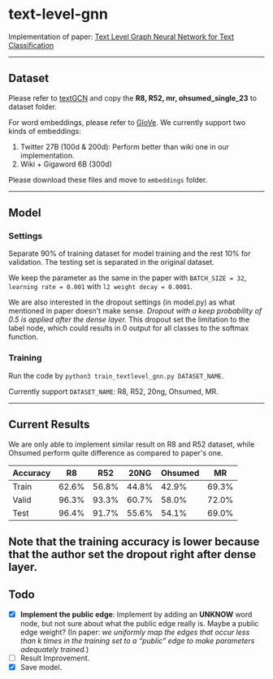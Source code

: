 # text-level-gnn

Implementation of paper: [Text Level Graph Neural Network for Text Classification](https://www.aclweb.org/anthology/D19-1345.pdf)


---
## Dataset

Please refer to [textGCN](https://github.com/yao8839836/text_gcn/tree/master/data) and copy the **R8, R52, mr, ohsumed_single_23** to dataset folder.

For word embeddings, please refer to [GloVe](https://nlp.stanford.edu/projects/glove/). We currently support two kinds of embeddings:
1. Twitter 27B (100d & 200d): Perform better than wiki one in our implementation.
2. Wiki + Gigaword 6B (300d)

Please download these files and move to `embeddings` folder.

---
## Model 

### Settings

Separate 90% of training dataset for model training and the rest 10% for validation. The testing set is separated in the original dataset.

We keep the parameter as the same in the paper with `BATCH_SIZE = 32`, `learning rate = 0.001` with `l2 weight decay = 0.0001`.

We are also interested in the dropout settings (in model.py) as what mentioned in paper doesn't make sense. *Dropout with a keep probability of 0.5 is applied after the dense layer.* This dropout set the limitation to the label node, which could results in 0 output for all classes to the softmax function.

### Training

Run the code by `python3 train_textlevel_gnn.py DATASET_NAME`.

Currently support `DATASET_NAME`: R8, R52, 20ng, Ohsumed, MR.

---
## Current Results

We are only able to implement similar result on R8 and R52 dataset, while Ohsumed perform quite difference as compared to paper's one.

| Accuracy | R8    | R52   | 20NG  | Ohsumed | MR   |
|----------|-------|-------|-------|---------|------|
| Train    | 62.6% | 56.8% | 44.8% | 42.9%   | 69.3%|
| Valid    | 96.3% | 93.3% | 60.7% | 58.0%   | 72.0%|
| Test     | 96.4% | 91.7% | 55.6% | 54.1%   | 69.0%|

Note that the training accuracy is lower because that the author set the dropout right after dense layer.
---
## Todo
- [x] **Implement the public edge**: Implement by adding an **UNKNOW** word node, but not sure about what the public edge really is. Maybe a public edge weight? (In paper: *we uniformly map the edges that occur less than k times in the training set to a “public” edge to make parameters adequately trained.*)
- [ ] Result Improvement.
- [x] Save model.
